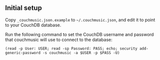 
## Initial setup

Copy `_couchmusic.json.example` to `~/.couchmusic.json`, and edit it to point
to your CouchDB database.

Run the following command to set the CouchDB username and password that
couchmusic will use to connect to the database:

    (read -p User: USER; read -sp Password: PASS; echo; security add-generic-password -s couchmusic -a $USER -p $PASS -U)
